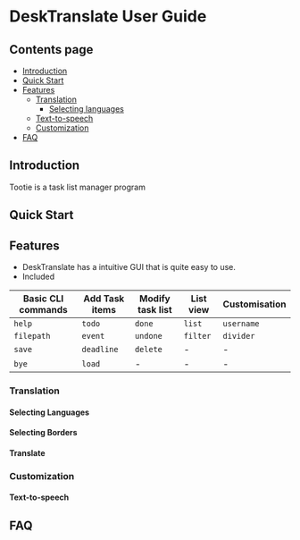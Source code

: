 # DeskTranslate User Guide

## Contents page


* [Introduction](#introduction)
* [Quick Start](#quick-start)
* [Features](#features)
  * [Translation](#translation)
    * [Selecting languages](#selecting-languages)
  * [Text-to-speech](#text-to-speech)
  * [Customization](#customization)      
* [FAQ](#faq)


## Introduction

Tootie is a task list manager program

## Quick Start

## Features 

* DeskTranslate has a intuitive GUI that is quite easy to use.
* Included

Basic CLI commands | Add Task items | Modify task list |  List view | Customisation
------------ | ------------- | ------------- | ------------- | ------------- |
`help` | `todo` | `done` | `list` | `username`
`filepath` | `event` | `undone` | `filter` | `divider`
`save` | `deadline` | `delete` |- |- |
`bye` | `load`| - |- |- |


### Translation

#### Selecting Languages

#### Selecting Borders

#### Translate


### Customization

#### Text-to-speech


## FAQ


